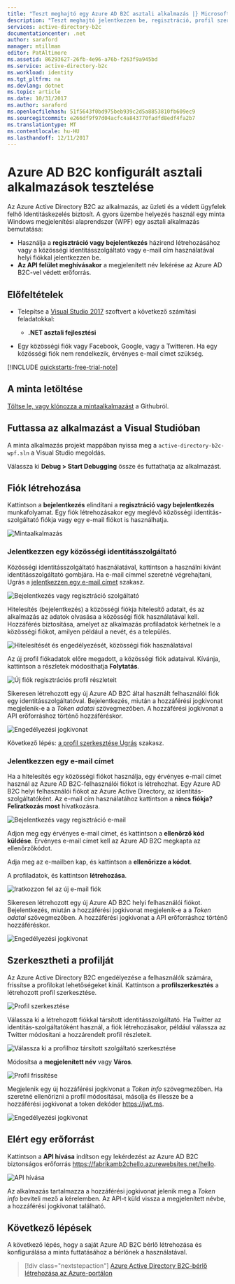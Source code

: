 ```yaml
---
title: "Teszt meghajtó egy Azure AD B2C asztali alkalmazás |} Microsoft Docs"
description: "Teszt meghajtó jelentkezzen be, regisztráció, profil szerkesztése, és alaphelyzetbe állítja a jelszót felhasználói útvonal be egy tesztkörnyezetben az Azure AD B2C használatával"
services: active-directory-b2c
documentationcenter: .net
author: saraford
manager: mtillman
editor: PatAltimore
ms.assetid: 86293627-26fb-4e96-a76b-f263f9a945bd
ms.service: active-directory-b2c
ms.workload: identity
ms.tgt_pltfrm: na
ms.devlang: dotnet
ms.topic: article
ms.date: 10/31/2017
ms.author: saraford
ms.openlocfilehash: 51f5643f0bd975beb939c2d5a8853810fb609ec9
ms.sourcegitcommit: e266df9f97d04acfc4a843770fadfd8edf4fa2b7
ms.translationtype: MT
ms.contentlocale: hu-HU
ms.lasthandoff: 12/11/2017
---
```

# <a name="test-drive-a-desktop-application-configured-with-azure-ad-b2c"></a>Azure AD B2C konfigurált asztali alkalmazások tesztelése

Az Azure Active Directory B2C az alkalmazás, az üzleti és a védett ügyfelek felhő Identitáskezelés biztosít.  A gyors üzembe helyezés használ egy minta Windows megjelenítési alaprendszer (WPF) egy asztali alkalmazás bemutatása:

* Használja a **regisztráció vagy bejelentkezés** házirend létrehozásához vagy a közösségi identitásszolgáltató vagy e-mail cím használatával helyi fiókkal jelentkezzen be. 
* **Az API felület meghívásakor** a megjelenített név lekérése az Azure AD B2C-vel védett erőforrás.

## <a name="prerequisites"></a>Előfeltételek

* Telepítse a [Visual Studio 2017](https://www.visualstudio.com/downloads/) szoftvert a következő számítási feladatokkal:
    - **.NET asztali fejlesztési**

* Egy közösségi fiók vagy Facebook, Google, vagy a Twitteren. Ha egy közösségi fiók nem rendelkezik, érvényes e-mail címet szükség.

[!INCLUDE [quickstarts-free-trial-note](../../includes/quickstarts-free-trial-note.md)]

## <a name="download-the-sample"></a>A minta letöltése

[Töltse le, vagy klónozza a mintaalkalmazást](https://github.com/Azure-Samples/active-directory-b2c-dotnet-desktop) a Githubról.

## <a name="run-the-app-in-visual-studio"></a>Futtassa az alkalmazást a Visual Studióban

A minta alkalmazás projekt mappában nyissa meg a `active-directory-b2c-wpf.sln` a Visual Studio megoldás. 

Válassza ki **Debug > Start Debugging** össze és futtathatja az alkalmazást. 

## <a name="create-an-account"></a>Fiók létrehozása

Kattintson a **bejelentkezés** elindítani a **regisztráció vagy bejelentkezés** munkafolyamat. Egy fiók létrehozásakor egy meglévő közösségi identitás-szolgáltató fiókja vagy egy e-mail fiókot is használhatja.

![Mintaalkalmazás](media/active-directory-b2c-quickstarts-desktop-app/wpf-sample-application.png)

### <a name="sign-up-using-a-social-identity-provider"></a>Jelentkezzen egy közösségi identitásszolgáltató

Közösségi identitásszolgáltató használatával, kattintson a használni kívánt identitásszolgáltató gombjára. Ha e-mail címmel szeretné végrehajtani, Ugrás a [jelentkezzen egy e-mail címet](#sign-up-using-an-email-address) szakasz.

![Bejelentkezés vagy regisztráció szolgáltató](media/active-directory-b2c-quickstarts-desktop-app/sign-in-or-sign-up-wpf.png)

Hitelesítés (bejelentkezés) a közösségi fiókja hitelesítő adatait, és az alkalmazás az adatok olvasása a közösségi fiók használatával kell. Hozzáférés biztosítása, amelyet az alkalmazás profiladatok kérhetnek le a közösségi fiókot, amilyen például a nevét, és a település. 

![Hitelesítését és engedélyezését, közösségi fiók használatával](media/active-directory-b2c-quickstarts-desktop-app/twitter-authenticate-authorize-wpf.png)

Az új profil fiókadatok előre megadott, a közösségi fiók adataival. Kívánja, kattintson a részletek módosíthatja **Folytatás**.

![Új fiók regisztrációs profil részleteit](media/active-directory-b2c-quickstarts-desktop-app/new-account-sign-up-profile-details-wpf.png)

Sikeresen létrehozott egy új Azure AD B2C által használt felhasználói fiók egy identitásszolgáltatóval. Bejelentkezés, miután a hozzáférési jogkivonat megjelenik-e a a *Token adatai* szövegmezőben. A hozzáférési jogkivonat a API erőforráshoz történő hozzáféréskor.

![Engedélyezési jogkivonat](media/active-directory-b2c-quickstarts-desktop-app/twitter-auth-token.png)

Következő lépés: [a profil szerkesztése Ugrás](#edit-your-profile) szakasz.

### <a name="sign-up-using-an-email-address"></a>Jelentkezzen egy e-mail címet

Ha a hitelesítés egy közösségi fiókot használja, egy érvényes e-mail címet használ az Azure AD B2C-felhasználói fiókot is létrehozhat. Egy Azure AD B2C helyi felhasználói fiókot az Azure Active Directory, az identitás-szolgáltatóként. Az e-mail cím használatához kattintson a **nincs fiókja? Feliratkozás most** hivatkozásra.

![Bejelentkezés vagy regisztráció e-mail](media/active-directory-b2c-quickstarts-desktop-app/sign-in-or-sign-up-email-wpf.png)

Adjon meg egy érvényes e-mail címet, és kattintson a **ellenőrző kód küldése**. Érvényes e-mail címet kell az Azure AD B2C megkapta az ellenőrzőkódot.

Adja meg az e-mailben kap, és kattintson a **ellenőrizze a kódot**.

A profiladatok, és kattintson **létrehozása**.

![Iratkozzon fel az új e-mail fiók](media/active-directory-b2c-quickstarts-desktop-app/sign-up-new-account-profile-email-wpf.png)

Sikeresen létrehozott egy új Azure AD B2C helyi felhasználói fiókot. Bejelentkezés, miután a hozzáférési jogkivonat megjelenik-e a a *Token adatai* szövegmezőben. A hozzáférési jogkivonat a API erőforráshoz történő hozzáféréskor.

![Engedélyezési jogkivonat](media/active-directory-b2c-quickstarts-desktop-app/twitter-auth-token.png)

## <a name="edit-your-profile"></a>Szerkesztheti a profilját

Az Azure Active Directory B2C engedélyezése a felhasználók számára, frissítse a profilokat lehetőségeket kínál. Kattintson a **profilszerkesztés** a létrehozott profil szerkesztése.

![Profil szerkesztése](media/active-directory-b2c-quickstarts-desktop-app/edit-profile-wpf.png)

Válassza ki a létrehozott fiókkal társított identitásszolgáltató. Ha Twitter az identitás-szolgáltatóként használ, a fiók létrehozásakor, például válassza az Twitter módosítani a hozzárendelt profil részleteit.

![Válassza ki a profilhoz társított szolgáltató szerkesztése](media/active-directory-b2c-quickstarts-desktop-app/edit-account-choose-provider-wpf.png)

Módosítsa a **megjelenített név** vagy **Város**. 

![Profil frissítése](media/active-directory-b2c-quickstarts-desktop-app/update-profile-wpf.png)

Megjelenik egy új hozzáférési jogkivonat a *Token info* szövegmezőben. Ha szeretné ellenőrizni a profil módosításai, másolja és illessze be a hozzáférési jogkivonat a token dekóder https://jwt.ms.

![Engedélyezési jogkivonat](media/active-directory-b2c-quickstarts-desktop-app/twitter-auth-token.png)

## <a name="access-a-resource"></a>Elért egy erőforrást

Kattintson a **API hívása** indítson egy lekérdezést az Azure AD B2C biztonságos erőforrás https://fabrikamb2chello.azurewebsites.net/hello. 

![API hívása](media/active-directory-b2c-quickstarts-desktop-app/call-api-wpf.png)

Az alkalmazás tartalmazza a hozzáférési jogkivonat jelenik meg a *Token info* beviteli mező a kérelemben. Az API-t küld vissza a megjelenített névbe, a hozzáférési jogkivonat található.

## <a name="next-steps"></a>Következő lépések

A következő lépés, hogy a saját Azure AD B2C bérlő létrehozása és konfigurálása a minta futtatásához a bérlőnek a használatával. 

> [!div class="nextstepaction"]
> [Azure Active Directory B2C-bérlő létrehozása az Azure-portálon](active-directory-b2c-get-started.md)
